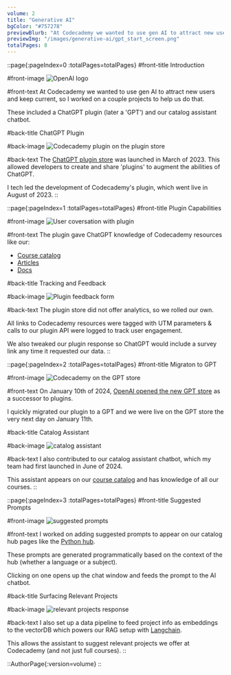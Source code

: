 ```yaml
---
volume: 2
title: "Generative AI"
bgColor: "#757278"
previewBlurb: "At Codecademy we wanted to use gen AI to attract new users and keep current, so I worked on a couple projects to help us do that."
previewImg: "/images/generative-ai/gpt_start_screen.png"
totalPages: 8
---
```


::page{:pageIndex=0 :totalPages=totalPages}
#front-title
Introduction

#front-image
![OpenAI logo](/images/generative-ai/gpt_start_screen.png)

#front-text
At Codecademy we wanted to use gen AI to attract new users and keep current, so I worked on a couple projects to help us do that.

These included a ChatGPT plugin (later a 'GPT') and our catalog assistant chatbot.

#back-title
ChatGPT Plugin

#back-image
![Codecademy plugin on the plugin store](/images/generative-ai/plugin_on_store.png)

#back-text
The [ChatGPT plugin store](https://openai.com/index/chatgpt-plugins/) was launched in March of 2023. This allowed developers to create and share 'plugins' to augment the abilities of ChatGPT.

I tech led the development of Codecademy's plugin, which went live in August of 2023.
::

::page{:pageIndex=1 :totalPages=totalPages}
#front-title
Plugin Capabilities

#front-image
![User coversation with plugin](/images/generative-ai/plugin_conversation.webp)

#front-text
The plugin gave ChatGPT knowledge of Codecademy resources like our:

- [Course catalog](https://www.codecademy.com/catalog)
- [Articles](https://www.codecademy.com/articles)
- [Docs](https://www.codecademy.com/resources/docs)

#back-title
Tracking and Feedback

#back-image
![Plugin feedback form](/images/generative-ai/feedback_form.png)

#back-text
The plugin store did not offer analytics, so we rolled our own.

All links to Codecademy resources were tagged with UTM parameters & calls to our plugin API were logged to track user engagement.

We also tweaked our plugin response so ChatGPT would include a survey link any time it requested our data.
::

::page{:pageIndex=2 :totalPages=totalPages}
#front-title
Migraton to GPT

#front-image
![Codecademy on the GPT store](/images/generative-ai/gpt_on_store.png)

#front-text
On January 10th of 2024, [OpenAI opened the new GPT store](https://openai.com/index/introducing-the-gpt-store/) as a successor to plugins.

I quickly migrated our plugin to a GPT and we were live on the GPT store the very next day on January 11th.

#back-title
Catalog Assistant

#back-image
![catalog assistant](/images/generative-ai/catalog_assistant.png)

#back-text
I also contributed to our catalog assistant chatbot, which my team had first launched in June of 2024.

This assistant appears on our [course catalog](https://www.codecademy.com/catalog) and has knowledge of all our courses.
::

::page{:pageIndex=3 :totalPages=totalPages}
#front-title
Suggested Prompts

#front-image
![suggested prompts](/images/generative-ai/suggested_prompts.png)

#front-text
I worked on adding suggested prompts to appear on our catalog hub pages like the [Python hub](https://www.codecademy.com/catalog/language/python).

These prompts are generated programmatically based on the context of the hub (whether a language or a subject).

Clicking on one opens up the chat window and feeds the prompt to the AI chatbot.

#back-title
Surfacing Relevant Projects

#back-image
![relevant projects response](/images/generative-ai/relevant_projects_response.png)

#back-text
I also set up a data pipeline to feed project info as embeddings to the vectorDB which powers our RAG setup with [Langchain](https://www.langchain.com/langchain).

This allows the assistant to suggest relevant projects we offer at Codecademy (and not just full courses).
::

::AuthorPage{:version=volume}
::
